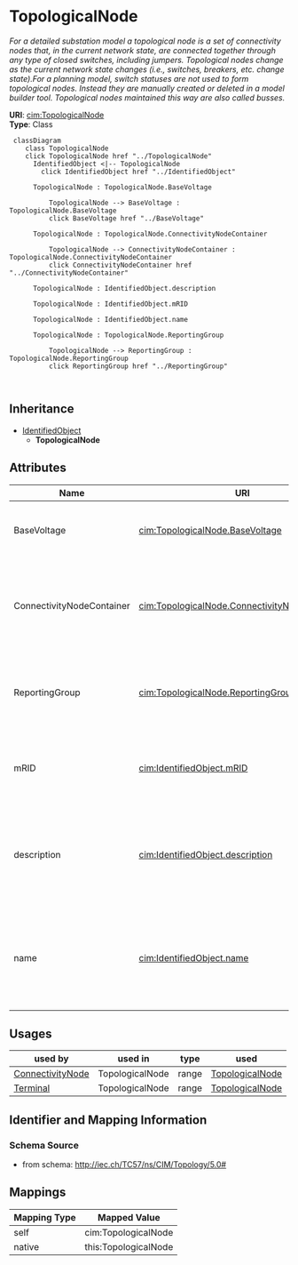 # TopologicalNode


_For a detailed substation model a topological node is a set of connectivity nodes that, in the current network state, are connected together through any type of closed switches, including  jumpers. Topological nodes change as the current network state changes (i.e., switches, breakers, etc. change state).For a planning model, switch statuses are not used to form topological nodes. Instead they are manually created or deleted in a model builder tool. Topological nodes maintained this way are also called busses._





**URI**: [cim:TopologicalNode](http://iec.ch/TC57/CIM100#TopologicalNode)<br />
**Type**: Class




```mermaid
 classDiagram
    class TopologicalNode
    click TopologicalNode href "../TopologicalNode"
      IdentifiedObject <|-- TopologicalNode
        click IdentifiedObject href "../IdentifiedObject"
      
      TopologicalNode : TopologicalNode.BaseVoltage
        
          TopologicalNode --> BaseVoltage : TopologicalNode.BaseVoltage
          click BaseVoltage href "../BaseVoltage"
        
      TopologicalNode : TopologicalNode.ConnectivityNodeContainer
        
          TopologicalNode --> ConnectivityNodeContainer : TopologicalNode.ConnectivityNodeContainer
          click ConnectivityNodeContainer href "../ConnectivityNodeContainer"
        
      TopologicalNode : IdentifiedObject.description
        
      TopologicalNode : IdentifiedObject.mRID
        
      TopologicalNode : IdentifiedObject.name
        
      TopologicalNode : TopologicalNode.ReportingGroup
        
          TopologicalNode --> ReportingGroup : TopologicalNode.ReportingGroup
          click ReportingGroup href "../ReportingGroup"
        
      
```





## Inheritance
* [IdentifiedObject](IdentifiedObject.md)
    * **TopologicalNode**



## Attributes


| Name | URI | Cardinality and Range | Description | Inheritance |
| ---  | --- | --- | --- | --- |
| BaseVoltage | [cim:TopologicalNode.BaseVoltage](http://iec.ch/TC57/CIM100#TopologicalNode.BaseVoltage) | 1 <br />  [BaseVoltage](BaseVoltage.md)  | The base voltage of the topological node | direct |
| ConnectivityNodeContainer | [cim:TopologicalNode.ConnectivityNodeContainer](http://iec.ch/TC57/CIM100#TopologicalNode.ConnectivityNodeContainer) | 1 <br />  [ConnectivityNodeContainer](ConnectivityNodeContainer.md)  | The connectivity node container to which the topological node belongs | direct |
| ReportingGroup | [cim:TopologicalNode.ReportingGroup](http://iec.ch/TC57/CIM100#TopologicalNode.ReportingGroup) | 0..1 <br />  [ReportingGroup](ReportingGroup.md)  | The reporting group to which the topological node belongs | direct |
| mRID | [cim:IdentifiedObject.mRID](http://iec.ch/TC57/CIM100#IdentifiedObject.mRID) | 1 <br />  string  | Master resource identifier issued by a model authority | [IdentifiedObject](IdentifiedObject.md) |
| description | [cim:IdentifiedObject.description](http://iec.ch/TC57/CIM100#IdentifiedObject.description) | 0..1 <br />  string  | The description is a free human readable text describing or naming the object | [IdentifiedObject](IdentifiedObject.md) |
| name | [cim:IdentifiedObject.name](http://iec.ch/TC57/CIM100#IdentifiedObject.name) | 0..1 <br />  string  | The name is any free human readable and possibly non unique text naming the o... | [IdentifiedObject](IdentifiedObject.md) |





## Usages

| used by | used in | type | used |
| ---  | --- | --- | --- |
| [ConnectivityNode](ConnectivityNode.md) | TopologicalNode | range | [TopologicalNode](TopologicalNode.md) |
| [Terminal](Terminal.md) | TopologicalNode | range | [TopologicalNode](TopologicalNode.md) |






## Identifier and Mapping Information







### Schema Source


* from schema: http://iec.ch/TC57/ns/CIM/Topology/5.0#





## Mappings

| Mapping Type | Mapped Value |
| ---  | ---  |
| self | cim:TopologicalNode |
| native | this:TopologicalNode |




